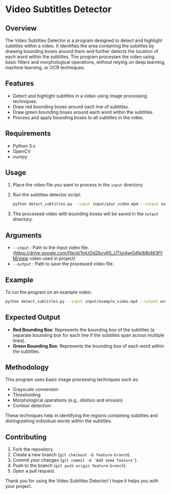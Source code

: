 # Video Subtitles Detector

## Overview

The Video Subtitles Detector is a program designed to detect and highlight subtitles within a video. It identifies the area containing the subtitles by drawing bounding boxes around them and further detects the location of each word within the subtitles. The program processes the video using basic filters and morphological operations, without relying on deep learning, machine learning, or OCR techniques.

## Features

- Detect and highlight subtitles in a video using image processing techniques.
- Draw red bounding boxes around each line of subtitles.
- Draw green bounding boxes around each word within the subtitles.
- Process and apply bounding boxes to all subtitles in the video.

## Requirements

- Python 3.x
- OpenCV
- numpy


## Usage

1. Place the video file you want to process in the `input` directory.

2. Run the subtitles detector script:
    ```bash
    python detect_subtitles.py --input input/your_video.mp4 --output output/processed_video.mp4
    ```

3. The processed video with bounding boxes will be saved in the `output` directory.

## Arguments

- `--input` : Path to the input video file.   (https://drive.google.com/file/d/1mUOdZbcvRS_UTIoi4wGdfp9i8pNl3fYM/view video used in project)
- `--output` : Path to save the processed video file.

## Example

To run the program on an example video:
```bash
python detect_subtitles.py --input input/example_video.mp4 --output output/processed_example_video.mp4
```

## Expected Output

- **Red Bounding Box**: Represents the bounding box of the subtitles (a separate bounding box for each line if the subtitles span across multiple lines).
- **Green Bounding Box**: Represents the bounding box of each word within the subtitles.

## Methodology

This program uses basic image processing techniques such as:
- Grayscale conversion
- Thresholding
- Morphological operations (e.g., dilation and erosion)
- Contour detection

These techniques help in identifying the regions containing subtitles and distinguishing individual words within the subtitles.

## Contributing

1. Fork the repository.
2. Create a new branch (`git checkout -b feature-branch`).
3. Commit your changes (`git commit -m 'Add some feature'`).
4. Push to the branch (`git push origin feature-branch`).
5. Open a pull request.


Thank you for using the Video Subtitles Detector! I hope it helps you with your project.
